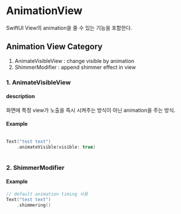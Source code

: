 # AnimationView

SwiftUI View의 animation을 줄 수 있는 기능을 포함한다.

## Animation View Category

1. AnimateVisibleView : change visible by animation
2. ShimmerModifier : append shimmer effect in view   

### 1. AnimateVisibleView

#### description
화면에 특정 view가 노출을 즉시 시켜주는 방식이 아닌 animation을 주는 방식.

#### Example
``` Swift

Text("test text")
    .animateVisible(visible: true)
    
```

### 2. ShimmerModifier


#### Example

``` Swift
// default animation timing 사용 
Text("test text")
    .shimmering()
        
```
